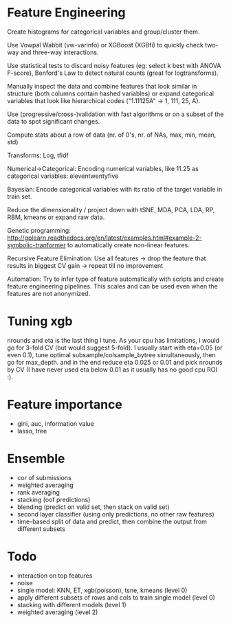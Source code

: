# Feature Engineering


Create histograms for categorical variables and group/cluster them.

Use Vowpal Wabbit (vw-varinfo) or XGBoost (XGBfi) to quickly check two-way and three-way interactions.

Use statistical tests to discard noisy features (eg: select k best with ANOVA F-score), Benford's Law to detect natural counts (great for logtransforms).

Manually inspect the data and combine features that look similar in structure (both columns contain hashed variables) or expand categorical variables that look like hierarchical codes ("1.11125A" -> 1, 111, 25, A).

Use (progressive/cross-)validation with fast algorithms or on a subset of the data to spot significant changes.

Compute stats about a row of data (nr. of 0's, nr. of NAs, max, min, mean, std)

Transforms: Log, tfidf

Numerical->Categorical: Encoding numerical variables, like 11.25 as categorical variables: eleventwentyfive

Bayesian: Encode categorical variables with its ratio of the target variable in train set.

Reduce the dimensionality / project down with tSNE, MDA, PCA, LDA, RP, RBM, kmeans or expand raw data.

Genetic programming: http://gplearn.readthedocs.org/en/latest/examples.html#example-2-symbolic-tranformer to automatically create non-linear features.

Recursive Feature Elimination: Use all features -> drop the feature that results in biggest CV gain -> repeat till no improvement

Automation: Try to infer type of feature automatically with scripts and create feature engineering pipelines. This scales and can be used even when the features are not anonymized.

# Tuning xgb
nrounds and eta is the last thing I tune. As your cpu has limitations, I would go for 3-fold CV (but would suggest 5-fold). I usually start with eta=0.05 (or even 0.1), tune optimal subsample/colsample_bytree simultaneously, then go for max_depth. and in the end reduce eta 0.025 or 0.01 and pick nrounds by CV (I have never used eta below 0.01 as it usually has no good cpu ROI :).

# Feature importance
- gini, auc, information value
- lasso, tree

# Ensemble
- cor of submissions  
- weighted averaging
- rank averaging
- stacking (oof predictions)
- blending (predict on valid set, then stack on valid set)
- second layer classifier (using only predictions, no other raw features)
- time-based split of data and predict, then combine the output from different subsets

# Todo
- interaction on top features
- noise
- single model: KNN, ET, xgb(poisson), tsne, kmeans (level 0)
- apply different subsets of rows and cols to train single model (level 0)
- stacking with different models (level 1)
- weighted averaging (level 2)

